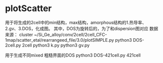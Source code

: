 # plotScatter

用于将生成的2cell中的min结构，max结构，amorphous结构的1.热导率、2.gv、3.DOS，化成图。
其中，DOS为旋转后的，为了和dispersion图对应
数据来源： cluster ~/Si_Ge_alloy/conv/2cell/2cell_CFC-1map/scatter_etal/rearrangeed_file/3.0/plotSIMPLE.py
python3 DOS-2cell.py 2cell
python3 k.py
python3 gv.py


用于生成不同mixed 粗糙界面的DOS
python3 DOS-421cell.py 421cell



